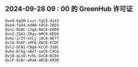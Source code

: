 ## 2024-09-28 09 : 00 的 GreenHub 许可证
```
Qvo9-6gSM-Lvxr-TgC8-4143
Qvo4-foO4-edA0-t4C8-2BD3
Qvni-N1WC-z7qA-RmC8-E009
Qvn2-ZSA1-IRgs-bMC8-6ED9
Qvmu-irIY-sVLj-j8C8-0E77
Qvlb-6hbF-sMF6-XAC8-ECDF
Qvl1-DCNI-CBgA-KcC8-318C
Qvke-brSg-nBxf-oxC8-C4CA
QvjB-qLsU-tvhL-DzC8-B184
QviF-6s8r-wRnA-mRC8-A930
```
